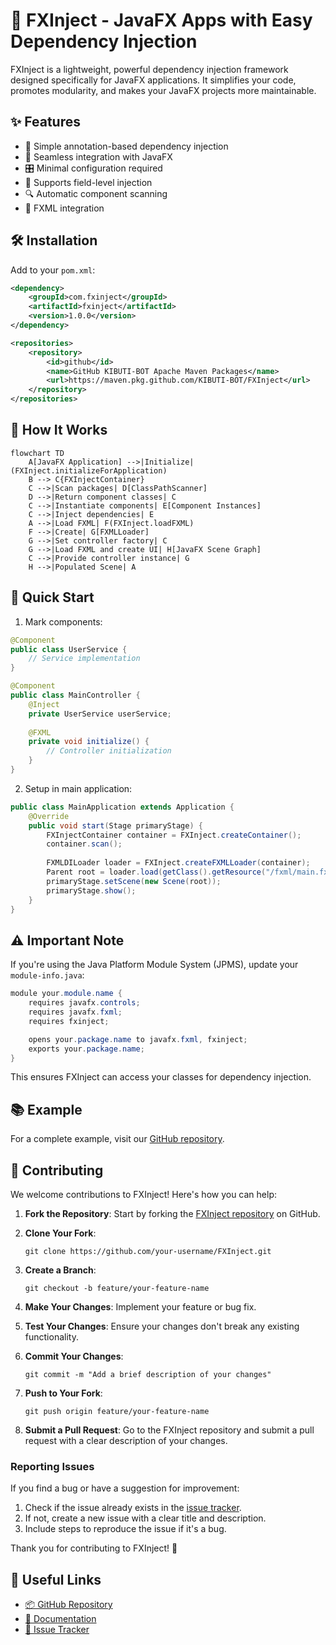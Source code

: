 
# 🚀 FXInject - JavaFX Apps with Easy Dependency Injection

FXInject is a lightweight, powerful dependency injection framework designed specifically for JavaFX applications. It simplifies your code, promotes modularity, and makes your JavaFX projects more maintainable.

## ✨ Features

- 🧩 Simple annotation-based dependency injection
- 🔗 Seamless integration with JavaFX
- 🎛️ Minimal configuration required
- 💉 Supports field-level injection
- 🔍 Automatic component scanning
- 📄 FXML integration

## 🛠️ Installation

Add to your `pom.xml`:

```xml
<dependency>
    <groupId>com.fxinject</groupId>
    <artifactId>fxinject</artifactId>
    <version>1.0.0</version>
</dependency>

<repositories>
    <repository>
        <id>github</id>
        <name>GitHub KIBUTI-BOT Apache Maven Packages</name>
        <url>https://maven.pkg.github.com/KIBUTI-BOT/FXInject</url>
    </repository>
</repositories>
```

## 🔄 How It Works

```mermaid
flowchart TD
    A[JavaFX Application] -->|Initialize|(FXInject.initializeForApplication)
    B --> C{FXInjectContainer}
    C -->|Scan packages| D[ClassPathScanner]
    D -->|Return component classes| C
    C -->|Instantiate components| E[Component Instances]
    C -->|Inject dependencies| E
    A -->|Load FXML| F(FXInject.loadFXML)
    F -->|Create| G[FXMLLoader]
    G -->|Set controller factory| C
    G -->|Load FXML and create UI| H[JavaFX Scene Graph]
    C -->|Provide controller instance| G
    H -->|Populated Scene| A
```

## 🚀 Quick Start

1. Mark components:

```java
@Component
public class UserService {
    // Service implementation
}

@Component
public class MainController {
    @Inject
    private UserService userService;
    
    @FXML
    private void initialize() {
        // Controller initialization
    }
}
```

2. Setup in main application:

```java
public class MainApplication extends Application {
    @Override
    public void start(Stage primaryStage) {
        FXInjectContainer container = FXInject.createContainer();
        container.scan();
        
        FXMLDILoader loader = FXInject.createFXMLLoader(container);
        Parent root = loader.load(getClass().getResource("/fxml/main.fxml"));
        primaryStage.setScene(new Scene(root));
        primaryStage.show();
    }
}
```

## ⚠️ Important Note

If you're using the Java Platform Module System (JPMS), update your `module-info.java`:

```java
module your.module.name {
    requires javafx.controls;
    requires javafx.fxml;
    requires fxinject;

    opens your.package.name to javafx.fxml, fxinject;
    exports your.package.name;
}
```

This ensures FXInject can access your classes for dependency injection.

## 📚 Example

For a complete example, visit our [GitHub repository](https://github.com/KIBUTI-BOT/FXInject/tree/main/example).

## 🤝 Contributing

We welcome contributions to FXInject! Here's how you can help:

1. **Fork the Repository**: Start by forking the [FXInject repository](https://github.com/KIBUTI-BOT/FXInject) on GitHub.

2. **Clone Your Fork**: 
   ```
   git clone https://github.com/your-username/FXInject.git
   ```

3. **Create a Branch**: 
   ```
   git checkout -b feature/your-feature-name
   ```

4. **Make Your Changes**: Implement your feature or bug fix.

5. **Test Your Changes**: Ensure your changes don't break any existing functionality.

6. **Commit Your Changes**:
   ```
   git commit -m "Add a brief description of your changes"
   ```

7. **Push to Your Fork**:
   ```
   git push origin feature/your-feature-name
   ```

8. **Submit a Pull Request**: Go to the FXInject repository and submit a pull request with a clear description of your changes.

### Reporting Issues

If you find a bug or have a suggestion for improvement:

1. Check if the issue already exists in the [issue tracker](https://github.com/KIBUTI-BOT/FXInject/issues).
2. If not, create a new issue with a clear title and description.
3. Include steps to reproduce the issue if it's a bug.

Thank you for contributing to FXInject! 🎉

## 🔗 Useful Links

- [📦 GitHub Repository](https://github.com/KIBUTI-BOT/FXInject)
- [📖 Documentation](https://github.com/KIBUTI-BOT/FXInject/wiki)
- [🐛 Issue Tracker](https://github.com/KIBUTI-BOT/FXInject/issues)

